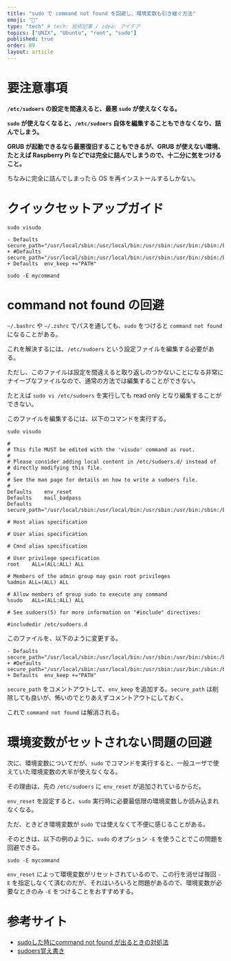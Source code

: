 ```yaml
---
title: "sudo で command not found を回避し、環境変数も引き継ぐ方法"
emoji: "🌟"
type: "tech" # tech: 技術記事 / idea: アイデア
topics: ["UNIX", "Ubuntu", "root", "sudo"]
published: true
order: 89
layout: article
---
```


# 要注意事項
**`/etc/sudoers` の設定を間違えると、最悪 `sudo` が使えなくなる。**

**`sudo` が使えなくなると、`/etc/sudoers` 自体を編集することもできなくなり、詰んでしまう。**

**GRUB が起動できるなら最悪復旧することもできるが、GRUB が使えない環境、たとえば Raspberry Pi などでは完全に詰んでしまうので、十二分に気をつけること。**

ちなみに完全に詰んでしまったら OS を再インストールするしかない。


# クイックセットアップガイド
```shell:Shell
sudo visudo
```
```diff:/etc/sudoers
- Defaults	secure_path="/usr/local/sbin:/usr/local/bin:/usr/sbin:/usr/bin:/sbin:/bin:/snap/bin"
+ #Defaults	secure_path="/usr/local/sbin:/usr/local/bin:/usr/sbin:/usr/bin:/sbin:/bin:/snap/bin"
+ Defaults	env_keep +="PATH"
```
```
sudo -E mycommand
```


# command not found の回避
`~/.bashrc` や `~/.zshrc` でパスを通しても、`sudo` をつけると `command not found` になることがある。

これを解決するには、`/etc/sudoers` という設定ファイルを編集する必要がある。

ただし、このファイルは設定を間違えると取り返しのつかないことになる非常にナイーブなファイルなので、通常の方法では編集することができない。

たとえば `sudo vi /etc/sudoers` を実行しても read only となり編集することができない。

このファイルを編集するには、以下のコマンドを実行する。

```shell:Shell
sudo visudo
```

```shell:/etc/sudoers
#
# This file MUST be edited with the 'visudo' command as root.
#
# Please consider adding local content in /etc/sudoers.d/ instead of
# directly modifying this file.
#
# See the man page for details on how to write a sudoers file.
#
Defaults	env_reset
Defaults	mail_badpass
Defaults	secure_path="/usr/local/sbin:/usr/local/bin:/usr/sbin:/usr/bin:/sbin:/bin:/snap/bin"

# Host alias specification

# User alias specification

# Cmnd alias specification

# User privilege specification
root	ALL=(ALL:ALL) ALL

# Members of the admin group may gain root privileges
%admin ALL=(ALL) ALL

# Allow members of group sudo to execute any command
%sudo	ALL=(ALL:ALL) ALL

# See sudoers(5) for more information on "#include" directives:

#includedir /etc/sudoers.d
```

このファイルを、以下のように変更する。

```diff:/etc/sudoers
- Defaults	secure_path="/usr/local/sbin:/usr/local/bin:/usr/sbin:/usr/bin:/sbin:/bin:/snap/bin"
+ #Defaults	secure_path="/usr/local/sbin:/usr/local/bin:/usr/sbin:/usr/bin:/sbin:/bin:/snap/bin"
+ Defaults	env_keep +="PATH"
```

`secure_path` をコメントアウトして、`env_keep` を追加する。`secure_path` は削除しても良いが、怖いのでとりあえずコメントアウトにしておく。

これで `command not found` は解消される。


# 環境変数がセットされない問題の回避
次に、環境変数についてだが、`sudo` でコマンドを実行すると、一般ユーザで使えていた環境変数の大半が使えなくなる。

その理由は、先の `/etc/sudoers` に `env_reset` が追加されているからだ。

`env_reset` を設定すると、`sudo` 実行時に必要最低限の環境変数しか読み込まれなくなる。

ただ、ときどき環境変数が `sudo` では使えなくて不便に感じることがある。

そのときは、以下の例のように、`sudo` のオプション `-E` を使うことでこの問題を回避できる。

```shell:Shell
sudo -E mycommand
```

`env_reset` によって環境変数がリセットされているので、この行を消せば毎回 `-E` を指定しなくて済むのだが、それはいろいろと問題があるので、環境変数が必要なときのみ `-E` をつけることをおすすめする。


# 参考サイト
* [sudoした時にcommand not found が出るときの対処法](https://cha-shu00.hatenablog.com/entry/2017/03/02/123659)
* [sudoers覚え書き](https://qiita.com/progrhyme/items/6f936033b9d23efb1741)
